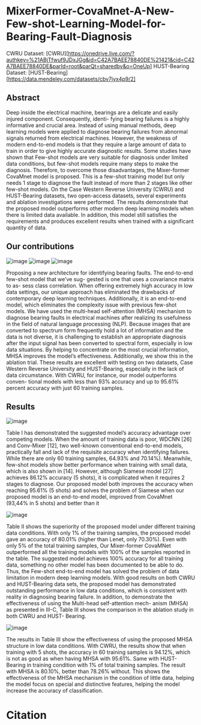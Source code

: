 # MixerFormer-CovaMnet-A-New-Few-shot-Learning-Model-for-Bearing-Fault-Diagnosis
CWRU Dataset: [CWRU][https://onedrive.live.com/?authkey=%21ABjTfwuf9JDxJGg&id=C42A7BAEE78840DE%21421&cid=C42A7BAEE78840DE&parId=root&parQt=sharedby&o=OneUp]
HUST-Bearing Dataset: [HUST-Bearing][https://data.mendeley.com/datasets/cbv7jyx4p9/2]
## Abstract
  Deep inside the electrical machine, bearings are
a delicate and easily injured component. Consequently, identi-
fying bearing failures is a highly informative and crucial area.
Instead of using manual methods, deep learning models were
applied to diagnose bearing failures from abnormal signals
returned from electrical machines. However, the weakness
of modern end-to-end models is that they require a large
amount of data to train in order to give highly accurate
diagnostic results. Some studies have shown that Few-shot
models are very suitable for diagnosis under limited data
conditions, but few-shot models require many steps to make
the diagnosis. Therefore, to overcome those disadvantages,
the Mixer-former CovaMnet model is proposed. This is a
few-shot training model but only needs 1 stage to diagnose
the fault instead of more than 2 stages like other few-shot
models. On the Case Western Reverse University (CWRU)
and HUST-Bearing datasets, two open-access datasets, several
experiments and ablation investigations were performed. The
results demonstrate that the proposed model outperforms other
modern deep learning models when there is limited data
available. In addition, this model still satisfies the requirements
and produces excellent results when trained with a significant
quantity of data.
## Our contributions
![image](https://github.com/VuManhHung307201/MixerFormer-CovaMnet-A-New-Few-shot-Learning-Model-for-Bearing-Fault-Diagnosis/assets/106971509/97786db3-b46b-4f08-9c15-96cd3bc987a9)
![image](https://github.com/VuManhHung307201/MixerFormer-CovaMnet-A-New-Few-shot-Learning-Model-for-Bearing-Fault-Diagnosis/assets/106971509/a3d714bf-3cbe-4268-a435-f447b95dd835)
![image](https://github.com/VuManhHung307201/MixerFormer-CovaMnet-A-New-Few-shot-Learning-Model-for-Bearing-Fault-Diagnosis/assets/106971509/cfb433c6-aa06-44fd-8cce-108805664729)



  Proposing a new architecture for identifying bearing
faults. The end-to-end few-shot model that we’ve sug-
gested is one that uses a covariance matrix to as-
sess class correlation. When offering extremely high
accuracy in low data settings, our unique approach
has eliminated the drawbacks of contemporary deep
learning techniques. Additionally, it is an end-to-end
model, which eliminates the complexity issue with
previous few-shot models.
  We have used the multi-head self-attention (MHSA)
mechanism to diagnose bearing faults in electrical
machines after realizing its usefulness in the field of
natural language processing (NLP). Because images
that are converted to spectrum form frequently hold
a lot of information and the data is not diverse, it
is challenging to establish an appropriate diagnosis
after the input signal has been converted to spectral
form, especially in low data situations. By helping to
concentrate on the most crucial information, MHSA
improves the model’s effectiveness. Additionally, we
show this in the ablation trial.
  These results are excellent with testing on two datasets,
Case Western Reverse University and HUST-Bearing,
especially in the lack of data circumstance. With
CWRU, for instance, our model outperforms conven-
tional models with less than 93% accuracy and up to
95.61% percent accuracy with just 60 training samples.
## Results
![image](https://github.com/VuManhHung307201/MixerFormer-CovaMnet-A-New-Few-shot-Learning-Model-for-Bearing-Fault-Diagnosis/assets/106971509/a582ec98-5e45-4b71-9d58-56065644fa15)

Table I has demonstrated the suggested model’s accuracy
advantage over competing models. When the amount of
training data is poor, WDCNN [26] and Conv-Mixer [12],
two well-known conventional end-to-end models, practically
fall and lack of the requisite accuracy when identifying
failures. While there are only 60 training samples, 64.93%
and 70.14%). Meanwhile, few-shot models show better
performance when training with small data, which is also
shown in [14]. However, although Siamese model [27]
achieves 86.12% accuracy (5 shots), it is complicated when
it requires 2 stages to diagnose. Our proposed model both
improves the accuracy when reaching 95.61% (5 shots) and
solves the problem of Siamese when our proposed model is
an end-to-end model, improved from CovaMnet (93,44% in
5 shots) and better than it

![image](https://github.com/VuManhHung307201/MixerFormer-CovaMnet-A-New-Few-shot-Learning-Model-for-Bearing-Fault-Diagnosis/assets/106971509/4fb25d76-5189-4e62-9fd6-ba20cb5aebcf)

  Table II shows the superiority of the proposed model
under different training data conditions. With only 1% of
the training samples, the proposed model gave an accuracy
of 80.01% (higher than Lenet, only 70.30%). Even with
only 5% of the total training samples, Our Mixer-former
CovaMNet outperformed all the training models with 100%
of the samples reported in the table. The suggested model
achieves 100% accuracy for all training data, something no
other model has been documented to be able to do. Thus,
the Few-shot end-to-end model has solved the problem of
data limitation in modern deep learning models. With good
results on both CWRU and HUST-Bearing data sets, the
proposed model has demonstrated outstanding performance
in low data conditions, which is consistent with reality in
diagnosing bearing failure. In addition, to demonstrate the
effectiveness of using the Multi-head self-attention mech-
anism (MHSA) as presented in III-C, Table III shows the
comparison in the ablation study in both CWRU and HUST-
Bearing.

![image](https://github.com/VuManhHung307201/MixerFormer-CovaMnet-A-New-Few-shot-Learning-Model-for-Bearing-Fault-Diagnosis/assets/106971509/4181d152-218e-4eaf-9ee3-eff339fba8ad)

  The results in Table III show the effectiveness of using
the proposed MHSA structure in low data conditions. With
CWRU, the results show that when training with 5 shots,
the accuracy in 60 training samples is 94.12%, which is
not as good as when having MHSA with 95.61%. Same
with HUST-Bearing in training condition with 1% of total
training samples. The result with MHSA is 80.10%, better
than 78.26% without. This shows the effectiveness of the
MHSA mechanism in the condition of little data, helping
the model focus on special and distinctive features, helping
the model increase the accuracy of classification.

# Citation
